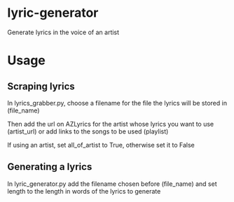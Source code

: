 # lyric-generator
Generate lyrics in the voice of an artist

# Usage
## Scraping lyrics
In lyrics_grabber.py, choose a filename for the file the lyrics will be stored in (file_name)

Then add the url on AZLyrics for the artist whose lyrics you want to use (artist_url) or add links to the songs to be used (playlist)

If using an artist, set all_of_artist to True, otherwise set it to False

## Generating a lyrics
In lyric_generator.py add the filename chosen before (file_name) and set length to the length in words of the lyrics to generate